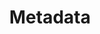 ---
title: Metadata
parent: Steganography
nav_order: 1
permalink: /forensics/Steganography/Metadata
---